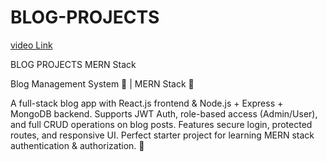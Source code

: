 # BLOG-PROJECTS
<a href="https://drive.google.com/file/d/1fynBriNoSxk37F7dyQXsXgE_-8x3D5il/view?usp=drive_link">video Link</a>

BLOG PROJECTS MERN Stack

Blog Management System 📝 | MERN Stack 🔐

A full-stack blog app with React.js frontend & Node.js + Express + MongoDB backend. Supports JWT Auth, role-based access (Admin/User), and full CRUD operations on blog posts. Features secure login, protected routes, and responsive UI. Perfect starter project for learning MERN stack authentication & authorization. 🚀
